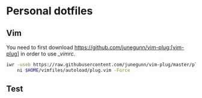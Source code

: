 # Personal dotfiles

## Vim

You need to first download https://github.com/junegunn/vim-plug:[vim-plug] in order to use *_vimrc*.

```sh
iwr -useb https://raw.githubusercontent.com/junegunn/vim-plug/master/plug.vim |`
    ni $HOME/vimfiles/autoload/plug.vim -Force
```

## Test
